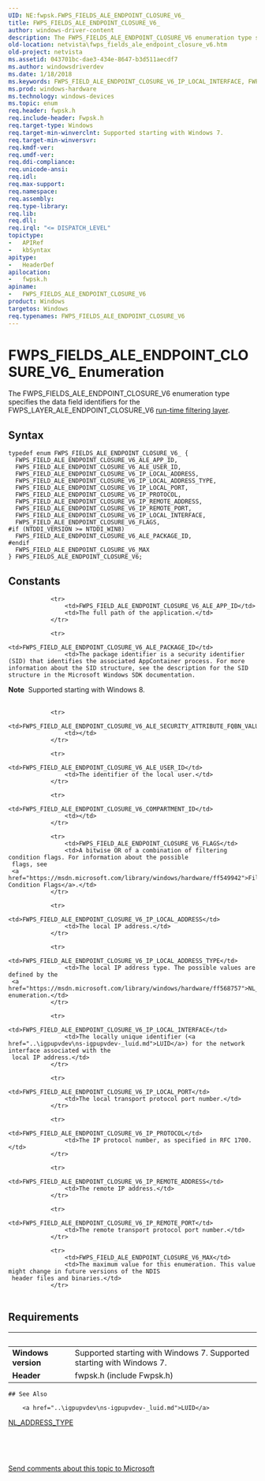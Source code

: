 ```yaml
---
UID: NE:fwpsk.FWPS_FIELDS_ALE_ENDPOINT_CLOSURE_V6_
title: FWPS_FIELDS_ALE_ENDPOINT_CLOSURE_V6_
author: windows-driver-content
description: The FWPS_FIELDS_ALE_ENDPOINT_CLOSURE_V6 enumeration type specifies the data field identifiers for the FWPS_LAYER_ALE_ENDPOINT_CLOSURE_V6 run-time filtering layer.
old-location: netvista\fwps_fields_ale_endpoint_closure_v6.htm
old-project: netvista
ms.assetid: 043701bc-dae3-434e-8647-b3d511aecdf7
ms.author: windowsdriverdev
ms.date: 1/18/2018
ms.keywords: FWPS_FIELD_ALE_ENDPOINT_CLOSURE_V6_IP_LOCAL_INTERFACE, FWPS_FIELD_ALE_ENDPOINT_CLOSURE_V6_FLAGS, fwpsk/FWPS_FIELD_ALE_ENDPOINT_CLOSURE_V6_MAX, FWPS_FIELD_ALE_ENDPOINT_CLOSURE_V6_IP_REMOTE_PORT, netvista.fwps_fields_ale_endpoint_closure_v6, fwpsk/FWPS_FIELD_ALE_ENDPOINT_CLOSURE_V6_ALE_PACKAGE_ID, fwpsk/FWPS_FIELD_ALE_ENDPOINT_CLOSURE_V6_IP_REMOTE_ADDRESS, fwpsk/FWPS_FIELD_ALE_ENDPOINT_CLOSURE_V6_IP_LOCAL_PORT, FWPS_FIELDS_ALE_ENDPOINT_CLOSURE_V6_, FWPS_FIELD_ALE_ENDPOINT_CLOSURE_V6_IP_REMOTE_ADDRESS, fwpsk/FWPS_FIELD_ALE_ENDPOINT_CLOSURE_V6_IP_LOCAL_ADDRESS, FWPS_FIELD_ALE_ENDPOINT_CLOSURE_V6_IP_LOCAL_ADDRESS_TYPE, FWPS_FIELD_ALE_ENDPOINT_CLOSURE_V6_MAX, FWPS_FIELD_ALE_ENDPOINT_CLOSURE_V6_ALE_APP_ID, fwpsk/FWPS_FIELD_ALE_ENDPOINT_CLOSURE_V6_IP_PROTOCOL, FWPS_FIELDS_ALE_ENDPOINT_CLOSURE_V6 enumeration [Network Drivers Starting with Windows Vista], fwpsk/FWPS_FIELD_ALE_ENDPOINT_CLOSURE_V6_IP_LOCAL_ADDRESS_TYPE, FWPS_FIELDS_ALE_ENDPOINT_CLOSURE_V6, FWPS_FIELD_ALE_ENDPOINT_CLOSURE_V6_IP_LOCAL_ADDRESS, fwpsk/FWPS_FIELD_ALE_ENDPOINT_CLOSURE_V6_IP_REMOTE_PORT, fwpsk/FWPS_FIELDS_ALE_ENDPOINT_CLOSURE_V6, fwpsk/FWPS_FIELD_ALE_ENDPOINT_CLOSURE_V6_ALE_APP_ID, fwpsk/FWPS_FIELD_ALE_ENDPOINT_CLOSURE_V6_IP_LOCAL_INTERFACE, fwpsk/FWPS_FIELD_ALE_ENDPOINT_CLOSURE_V6_FLAGS, FWPS_FIELD_ALE_ENDPOINT_CLOSURE_V6_ALE_USER_ID, fwpsk/FWPS_FIELD_ALE_ENDPOINT_CLOSURE_V6_ALE_USER_ID, wfp_ref_5_const_3_data_fields_8e8aadaf-e6a0-4b14-b37b-9f8581237530.xml, FWPS_FIELD_ALE_ENDPOINT_CLOSURE_V6_IP_LOCAL_PORT, FWPS_FIELD_ALE_ENDPOINT_CLOSURE_V6_ALE_PACKAGE_ID, FWPS_FIELD_ALE_ENDPOINT_CLOSURE_V6_IP_PROTOCOL
ms.prod: windows-hardware
ms.technology: windows-devices
ms.topic: enum
req.header: fwpsk.h
req.include-header: Fwpsk.h
req.target-type: Windows
req.target-min-winverclnt: Supported starting with Windows 7.
req.target-min-winversvr: 
req.kmdf-ver: 
req.umdf-ver: 
req.ddi-compliance: 
req.unicode-ansi: 
req.idl: 
req.max-support: 
req.namespace: 
req.assembly: 
req.type-library: 
req.lib: 
req.dll: 
req.irql: "<= DISPATCH_LEVEL"
topictype:
-	APIRef
-	kbSyntax
apitype:
-	HeaderDef
apilocation:
-	fwpsk.h
apiname:
-	FWPS_FIELDS_ALE_ENDPOINT_CLOSURE_V6
product: Windows
targetos: Windows
req.typenames: FWPS_FIELDS_ALE_ENDPOINT_CLOSURE_V6
---
```


# FWPS_FIELDS_ALE_ENDPOINT_CLOSURE_V6_ Enumeration
The FWPS_FIELDS_ALE_ENDPOINT_CLOSURE_V6 enumeration type specifies the data field identifiers for the
  FWPS_LAYER_ALE_ENDPOINT_CLOSURE_V6 
  <a href="https://msdn.microsoft.com/en-us/library/windows/desktop/aa366492">run-time filtering layer</a>.

## Syntax
````
typedef enum FWPS_FIELDS_ALE_ENDPOINT_CLOSURE_V6_ { 
  FWPS_FIELD_ALE_ENDPOINT_CLOSURE_V6_ALE_APP_ID,
  FWPS_FIELD_ALE_ENDPOINT_CLOSURE_V6_ALE_USER_ID,
  FWPS_FIELD_ALE_ENDPOINT_CLOSURE_V6_IP_LOCAL_ADDRESS,
  FWPS_FIELD_ALE_ENDPOINT_CLOSURE_V6_IP_LOCAL_ADDRESS_TYPE,
  FWPS_FIELD_ALE_ENDPOINT_CLOSURE_V6_IP_LOCAL_PORT,
  FWPS_FIELD_ALE_ENDPOINT_CLOSURE_V6_IP_PROTOCOL,
  FWPS_FIELD_ALE_ENDPOINT_CLOSURE_V6_IP_REMOTE_ADDRESS,
  FWPS_FIELD_ALE_ENDPOINT_CLOSURE_V6_IP_REMOTE_PORT,
  FWPS_FIELD_ALE_ENDPOINT_CLOSURE_V6_IP_LOCAL_INTERFACE,
  FWPS_FIELD_ALE_ENDPOINT_CLOSURE_V6_FLAGS,
#if (NTDDI_VERSION >= NTDDI_WIN8)
  FWPS_FIELD_ALE_ENDPOINT_CLOSURE_V6_ALE_PACKAGE_ID,
#endif 
  FWPS_FIELD_ALE_ENDPOINT_CLOSURE_V6_MAX
} FWPS_FIELDS_ALE_ENDPOINT_CLOSURE_V6;
````

## Constants

<table>
            
                <tr>
                    <td>FWPS_FIELD_ALE_ENDPOINT_CLOSURE_V6_ALE_APP_ID</td>
                    <td>The full path of the application.</td>
                </tr>
            
                <tr>
                    <td>FWPS_FIELD_ALE_ENDPOINT_CLOSURE_V6_ALE_PACKAGE_ID</td>
                    <td>The package identifier is a security identifier (SID) that identifies the associated AppContainer process. For more information about the SID structure, see the description for the SID structure in the Microsoft Windows SDK documentation.

<div class="alert"><b>Note</b>  Supported starting with Windows 8.</div>
<div> </div></td>
                </tr>
            
                <tr>
                    <td>FWPS_FIELD_ALE_ENDPOINT_CLOSURE_V6_ALE_SECURITY_ATTRIBUTE_FQBN_VALUE</td>
                    <td></td>
                </tr>
            
                <tr>
                    <td>FWPS_FIELD_ALE_ENDPOINT_CLOSURE_V6_ALE_USER_ID</td>
                    <td>The identifier of the local user.</td>
                </tr>
            
                <tr>
                    <td>FWPS_FIELD_ALE_ENDPOINT_CLOSURE_V6_COMPARTMENT_ID</td>
                    <td></td>
                </tr>
            
                <tr>
                    <td>FWPS_FIELD_ALE_ENDPOINT_CLOSURE_V6_FLAGS</td>
                    <td>A bitwise OR of a combination of filtering condition flags. For information about the possible
     flags, see 
     <a href="https://msdn.microsoft.com/library/windows/hardware/ff549942">Filtering Condition Flags</a>.</td>
                </tr>
            
                <tr>
                    <td>FWPS_FIELD_ALE_ENDPOINT_CLOSURE_V6_IP_LOCAL_ADDRESS</td>
                    <td>The local IP address.</td>
                </tr>
            
                <tr>
                    <td>FWPS_FIELD_ALE_ENDPOINT_CLOSURE_V6_IP_LOCAL_ADDRESS_TYPE</td>
                    <td>The local IP address type. The possible values are defined by the 
     <a href="https://msdn.microsoft.com/library/windows/hardware/ff568757">NL_ADDRESS_TYPE</a> enumeration.</td>
                </tr>
            
                <tr>
                    <td>FWPS_FIELD_ALE_ENDPOINT_CLOSURE_V6_IP_LOCAL_INTERFACE</td>
                    <td>The locally unique identifier (<a href="..\igpupvdev\ns-igpupvdev-_luid.md">LUID</a>) for the network interface associated with the
     local IP address.</td>
                </tr>
            
                <tr>
                    <td>FWPS_FIELD_ALE_ENDPOINT_CLOSURE_V6_IP_LOCAL_PORT</td>
                    <td>The local transport protocol port number.</td>
                </tr>
            
                <tr>
                    <td>FWPS_FIELD_ALE_ENDPOINT_CLOSURE_V6_IP_PROTOCOL</td>
                    <td>The IP protocol number, as specified in RFC 1700.</td>
                </tr>
            
                <tr>
                    <td>FWPS_FIELD_ALE_ENDPOINT_CLOSURE_V6_IP_REMOTE_ADDRESS</td>
                    <td>The remote IP address.</td>
                </tr>
            
                <tr>
                    <td>FWPS_FIELD_ALE_ENDPOINT_CLOSURE_V6_IP_REMOTE_PORT</td>
                    <td>The remote transport protocol port number.</td>
                </tr>
            
                <tr>
                    <td>FWPS_FIELD_ALE_ENDPOINT_CLOSURE_V6_MAX</td>
                    <td>The maximum value for this enumeration. This value might change in future versions of the NDIS
     header files and binaries.</td>
                </tr>
</table>


## Requirements
| &nbsp; | &nbsp; |
| ---- |:---- |
| **Windows version** | Supported starting with Windows 7. Supported starting with Windows 7. |
| **Header** | fwpsk.h (include Fwpsk.h) |

    ## See Also

        <a href="..\igpupvdev\ns-igpupvdev-_luid.md">LUID</a>



<a href="https://msdn.microsoft.com/library/windows/hardware/ff568757">NL_ADDRESS_TYPE</a>



 

 

<a href="mailto:wsddocfb@microsoft.com?subject=Documentation%20feedback [netvista\netvista]:%20FWPS_FIELDS_ALE_ENDPOINT_CLOSURE_V6 enumeration%20 RELEASE:%20(1/18/2018)&amp;body=%0A%0APRIVACY STATEMENT%0A%0AWe use your feedback to improve the documentation. We don't use your email address for any other purpose, and we'll remove your email address from our system after the issue that you're reporting is fixed. While we're working to fix this issue, we might send you an email message to ask for more info. Later, we might also send you an email message to let you know that we've addressed your feedback.%0A%0AFor more info about Microsoft's privacy policy, see http://privacy.microsoft.com/en-us/default.aspx." title="Send comments about this topic to Microsoft">Send comments about this topic to Microsoft</a>